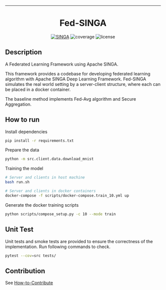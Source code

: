 
---

<div align="center">

# Fed-SINGA

[![SINGA](https://img.shields.io/badge/SINGA-803300?logoColor=white)](https://singa.apache.org/)
![coverage](https://img.shields.io/badge/coverage-25%-yellowgreen)
![license](https://img.shields.io/badge/license-Apache-green)

</div>

## Description

A Federated Learning Framework using Apache SINGA.

This framework provides a codebase for developing federated learning algorithm with Apache SINGA Deep Learning Framework. Fed-SINGA simulates the real world setting by a server-client structure, where each can be placed in a docker container.

The baseline method implements Fed-Avg algorithm and Secure Aggregation.

## How to run

Install dependencies

```bash
pip install -r requirements.txt
```

Prepare the data

```bash
python -m src.client.data.download_mnist
```

Training the model

```bash
# Server and clients in host machine
bash run.sh

# Server and clients in docker containers
docker-compose -f scripts/docker-compose.train_10.yml up
```

Generate the docker training scripts

```bash
python scripts/compose_setup.py -c 10 --mode train
```

## Unit Test

Unit tests and smoke tests are provided to ensure the correctness of the implementation. Run following commands to check.

```bash
pytest --cov=src tests/
```

## Contribution

See [How-to-Contribute](contributing.md)
